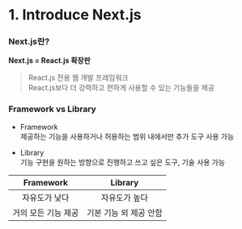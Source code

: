 # 1. Introduce Next.js

### Next.js란?
<b>Next.js = React.js 확장판</b>
> React.js 전용 웹 개발 프레임워크 <br />
React.js보다 더 강력하고 편하게 사용할 수 있는 기능들을 제공

### Framework vs Library
- Framework<br />
제공하는 기능을 사용하거나 허용하는 범위 내에서만 추가 도구 사용 가능

- Library<br />
기능 구현을 원하는 방향으로 진행하고 쓰고 싶은 도구, 기술 사용 가능

|Framework|Library|
|:---------:|:-------:|
|자유도가 낮다|자유도가 높다|
|거의 모든 기능 제공|기본 기능 외 제공 안함|